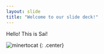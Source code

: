 ```yaml
---
layout: slide
title: "Welcome to our slide deck!"
---
```

Hello! This is Sai!

![minertocat](https://octodex.github.com/images/minertocat.png)
{: .center}
